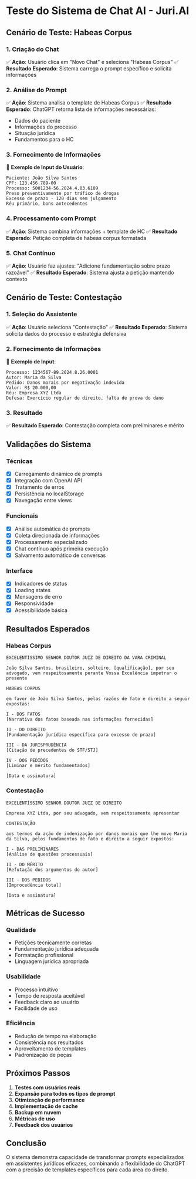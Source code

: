 # Teste do Sistema de Chat AI - Juri.AI

## Cenário de Teste: Habeas Corpus

### 1. Criação do Chat
✅ **Ação**: Usuário clica em "Novo Chat" e seleciona "Habeas Corpus"
✅ **Resultado Esperado**: Sistema carrega o prompt específico e solicita informações

### 2. Análise do Prompt
✅ **Ação**: Sistema analisa o template de Habeas Corpus
✅ **Resultado Esperado**: ChatGPT retorna lista de informações necessárias:
- Dados do paciente
- Informações do processo
- Situação jurídica
- Fundamentos para o HC

### 3. Fornecimento de Informações
📝 **Exemplo de Input do Usuário**:
```
Paciente: João Silva Santos
CPF: 123.456.789-00
Processo: 5001234-56.2024.4.03.6109
Preso preventivamente por tráfico de drogas
Excesso de prazo - 120 dias sem julgamento
Réu primário, bons antecedentes
```

### 4. Processamento com Prompt
✅ **Ação**: Sistema combina informações + template de HC
✅ **Resultado Esperado**: Petição completa de habeas corpus formatada

### 5. Chat Contínuo
✅ **Ação**: Usuário faz ajustes: "Adicione fundamentação sobre prazo razoável"
✅ **Resultado Esperado**: Sistema ajusta a petição mantendo contexto

## Cenário de Teste: Contestação

### 1. Seleção do Assistente
✅ **Ação**: Usuário seleciona "Contestação"
✅ **Resultado Esperado**: Sistema solicita dados do processo e estratégia defensiva

### 2. Fornecimento de Informações
📝 **Exemplo de Input**:
```
Processo: 1234567-89.2024.8.26.0001
Autor: Maria da Silva
Pedido: Danos morais por negativação indevida
Valor: R$ 20.000,00
Réu: Empresa XYZ Ltda
Defesa: Exercício regular de direito, falta de prova do dano
```

### 3. Resultado
✅ **Resultado Esperado**: Contestação completa com preliminares e mérito

## Validações do Sistema

### Técnicas
- [x] Carregamento dinâmico de prompts
- [x] Integração com OpenAI API
- [x] Tratamento de erros
- [x] Persistência no localStorage
- [x] Navegação entre views

### Funcionais
- [x] Análise automática de prompts
- [x] Coleta direcionada de informações
- [x] Processamento especializado
- [x] Chat contínuo após primeira execução
- [x] Salvamento automático de conversas

### Interface
- [x] Indicadores de status
- [x] Loading states
- [x] Mensagens de erro
- [x] Responsividade
- [x] Acessibilidade básica

## Resultados Esperados

### Habeas Corpus
```
EXCELENTÍSSIMO SENHOR DOUTOR JUIZ DE DIREITO DA VARA CRIMINAL

João Silva Santos, brasileiro, solteiro, [qualificação], por seu advogado, vem respeitosamente perante Vossa Excelência impetrar o presente

HABEAS CORPUS

em favor de João Silva Santos, pelas razões de fato e direito a seguir expostas:

I - DOS FATOS
[Narrativa dos fatos baseada nas informações fornecidas]

II - DO DIREITO
[Fundamentação jurídica específica para excesso de prazo]

III - DA JURISPRUDÊNCIA
[Citação de precedentes do STF/STJ]

IV - DOS PEDIDOS
[Liminar e mérito fundamentados]

[Data e assinatura]
```

### Contestação
```
EXCELENTÍSSIMO SENHOR DOUTOR JUIZ DE DIREITO

Empresa XYZ Ltda, por seu advogado, vem respeitosamente apresentar

CONTESTAÇÃO

aos termos da ação de indenização por danos morais que lhe move Maria da Silva, pelos fundamentos de fato e direito a seguir expostos:

I - DAS PRELIMINARES
[Análise de questões processuais]

II - DO MÉRITO
[Refutação dos argumentos do autor]

III - DOS PEDIDOS
[Improcedência total]

[Data e assinatura]
```

## Métricas de Sucesso

### Qualidade
- Petições tecnicamente corretas
- Fundamentação jurídica adequada
- Formatação profissional
- Linguagem jurídica apropriada

### Usabilidade
- Processo intuitivo
- Tempo de resposta aceitável
- Feedback claro ao usuário
- Facilidade de uso

### Eficiência
- Redução de tempo na elaboração
- Consistência nos resultados
- Aproveitamento de templates
- Padronização de peças

## Próximos Passos

1. **Testes com usuários reais**
2. **Expansão para todos os tipos de prompt**
3. **Otimização de performance**
4. **Implementação de cache**
5. **Backup em nuvem**
6. **Métricas de uso**
7. **Feedback dos usuários**

## Conclusão

O sistema demonstra capacidade de transformar prompts especializados em assistentes jurídicos eficazes, combinando a flexibilidade do ChatGPT com a precisão de templates específicos para cada área do direito.
